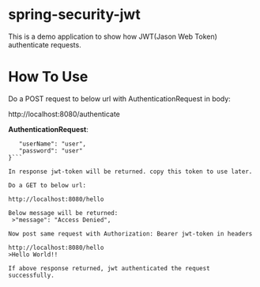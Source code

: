 # spring-security-jwt

This is a demo application to show how JWT(Jason Web Token) authenticate requests.

# How To Use
Do a POST request to below url with AuthenticationRequest in body:

http://localhost:8080/authenticate

**AuthenticationRequest**:

```{
   "userName": "user",	
   "password": "user"	
}```

In response jwt-token will be returned. copy this token to use later.

Do a GET to below url:

http://localhost:8080/hello

Below message will be returned:
 >"message": "Access Denied",
  
Now post same request with Authorization: Bearer jwt-token in headers

http://localhost:8080/hello
>Hello World!! 

If above response returned, jwt authenticated the request successfully.

